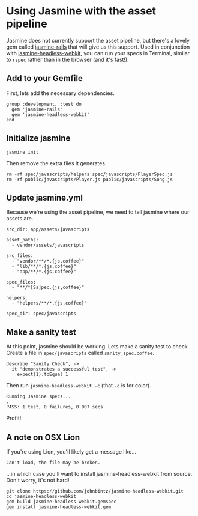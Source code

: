 # Using Jasmine with the asset pipeline #

Jasmine does not currently support the asset pipeline, but there's a lovely gem called [jasmine-rails](https://github.com/searls/jasmine-rails) that will give us this support. Used in conjunction with [jasmine-headless-webkit](http://johnbintz.github.com/jasmine-headless-webkit/), you can run your specs in Terminal, similar to `rspec` rather than in the browser (and it's fast!).

## Add to your Gemfile

First, lets add the necessary dependencies.

    group :development, :test do
      gem 'jasmine-rails'
      gem 'jasmine-headless-webkit'
    end

## Initialize jasmine

    jasmine init

Then remove the extra files it generates.

    rm -rf spec/javascripts/helpers spec/javascripts/PlayerSpec.js
    rm -rf public/javascripts/Player.js public/javascripts/Song.js

## Update jasmine.yml

Because we're using the asset pipeline, we need to tell jasmine where our assets are.

    src_dir: app/assets/javascripts

    asset_paths:
      - vendor/assets/javascripts

    src_files:
      - "vendor/**/*.{js,coffee}"
      - "lib/**/*.{js,coffee}"
      - "app/**/*.{js,coffee}"

    spec_files:
      - "**/*[Ss]pec.{js,coffee}"

    helpers:
      - "helpers/**/*.{js,coffee}"

    spec_dir: spec/javascripts

## Make a sanity test

At this point, jasmine should be working. Lets make a sanity test to check. Create a file in `spec/javascripts` called `sanity_spec.coffee`.

    describe "Sanity Check", ->
      it "demonstrates a successful test", ->
        expect(1).toEqual 1

Then run `jasmine-headless-webkit -c` (that `-c` is for color).

    Running Jasmine specs...
    .
    PASS: 1 test, 0 failures, 0.007 secs.

Profit!

## A note on OSX Lion ##

If you're using Lion, you'll likely get a message like...

    Can't load, the file may be broken.

...in which case you'll want to install jasmine-headless-webkit from source. Don't worry, it's not hard!

    git clone https://github.com/johnbintz/jasmine-headless-webkit.git
    cd jasmine-headless-webkit
    gem build jasmine-headless-webkit.gemspec
    gem install jasmine-headless-webkit.gem
